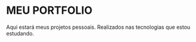 # MEU PORTFOLIO

Aqui estará meus projetos pessoais. Realizados nas tecnologias que estou estudando.
